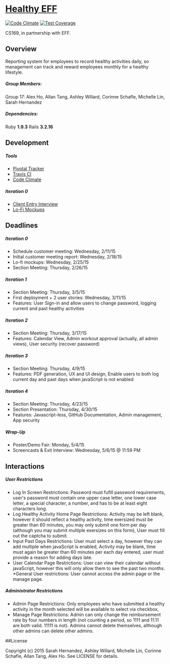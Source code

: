 # [Healthy EFF](https://healthy-eff-169.herokuapp.com)
[![Code Climate](https://codeclimate.com/github/ashleywillard/healthy-eff/badges/gpa.svg)](https://codeclimate.com/github/ashleywillard/healthy-eff)
[![Test Coverage](https://codeclimate.com/github/ashleywillard/healthy-eff/badges/coverage.svg)](https://codeclimate.com/github/ashleywillard/healthy-eff)

CS169, in partnership with EFF.

## Overview
Reporting system for employees to record healthy activities daily, so management can track and reward employees monthly for a healthy lifestyle.

##### Group Members:
Group 17: Alex Ho, Allan Tang, Ashley Willard, Corinne Schafle, Michelle Lin, Sarah Hernandez

##### Dependencies: 

Ruby **1.9.3** 
Rails **3.2.16**


## Development

##### Tools
* [Pivotal Tracker](https://www.pivotaltracker.com/n/projects/1282358)
* [Travis CI](https://travis-ci.org/ashleywillard/healthy-eff)
* [Code Climate](https://codeclimate.com/github/ashleywillard/healthy-eff)

##### Iteration 0
* [Client Entry Interview](https://youtu.be/ptYHlSCjSQI)
* [Lo-Fi Mockups](https://docs.google.com/presentation/d/1BA3Nlz5kssVkdUxyb5F7JyZ38Xxe5iuyYH-JrsLVQzc/)

## Deadlines

##### Iteration 0
* Schedule customer meeting: Wednesday, 2/11/15
* Initial customer meeting report: Wednesday, 2/18/15
* Lo-fi mockups: Wednesday, 2/25/15
* Section Meeting: Thursday, 2/26/15

##### Iteration 1
* Section Meeting: Thursday, 3/5/15
* First deployment + 2 user stories: Wednesday, 3/11/15
* Features: User Sign-in and allow users to change password, logging current and past healthy activities

##### Iteration 2
* Section Meeting: Thursday, 3/17/15
* Features: Calendar View, Admin workout approval (actually, all admin views), User security (recover password)


##### Iteration 3
* Section Meeting: Thursday, 4/9/15
* Features: PDF generation, UX and UI design, Enable users to both log current day and past days when javaScript is not enabled

##### Iteration 4
* Section Meeting: Thursday, 4/23/15
* Section Presentation: Thursday, 4/30/15
* Features: Javascript-less, GitHub Documentation, Admin management, App security


##### Wrap-Up
* Poster/Demo Fair: Monday, 5/4/15
* Screencasts & Exit Interview: Wednesday, 5/6/15 @ 11:59 PM


## Interactions

##### User Restrictions
* Log In Screen Restrictions: Password must fufill password requirements, user's password must contain one upper case letter, one lower case letter, a special character, a number, and has to be at least eight characters long. 
* Log Healthy Activity Home Page Restrictions: Activity may be left blank, however it should reflect a healthy activity, time exersized must be greater than 60 minutes, you may only submit one form per day (although you may submit multiple exersizes on this form), User must fill out the captcha to submit.
* Input Past Days Restrictions: User must select a day, however they can add multiple when javaScript is enabled, Activity may be blank, time must again be greater than 60 minutes per each day entered, user must provide a reason for adding days late. 
* User Calendar Page Restrictions: User can view their calendar without javaScript, however this will only allow them to see the past two months.
*General User restrictions: User cannot access the admin page or the manage page.

##### Administrator Restrictions
* Admin Page Restrictions: Only employees who have submitted a healthy activity in the month selected will be available to select via checkbox, 
* Manage Page Restrictions: Admin can only change the reimbursement rate by four numbers in length (not counting a period, so 1111 and 11.11 are both valid. 11111 is not). Admins cannot delete themselves, although other admins can delete other admins. 

##License

Copyright (c) 2015 Sarah Hernandez, Ashley Willard, Michelle Lin, Corinne Schafle, Allan Tang, Alex Ho. See LICENSE for details.
